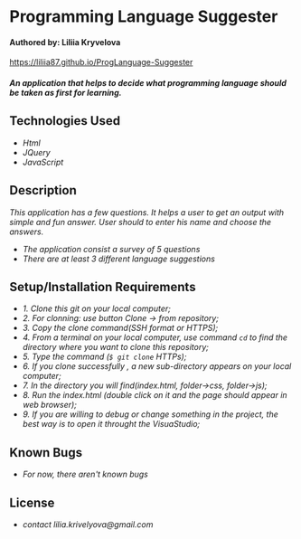 # Programming Language Suggester

#### Authored by: Liliia Kryvelova

https://liliia87.github.io/ProgLanguage-Suggester

#### _An application that helps to decide what programming language should be taken as first for learning._

## Technologies Used

* _Html_
* _JQuery_
* _JavaScript_

## Description

_This application has a few questions. It helps a user to get an output with simple and fun answer. User should to enter his name and choose the answers._
* _The application consist a survey of 5 questions_
* _There are at least 3 different language suggestions_

## Setup/Installation Requirements

* _1. Clone this git on your local computer;_
* _2. For clonning: use button Clone -> from repository;_
* _3. Copy the clone command(SSH format or HTTPS);_
* _4. From a terminal on your local computer, use command `cd` to find the directory where you want to clone this repository;_
* _5. Type the command (`$ git clone` HTTPs);_
* _6. If you clone successfully , a new sub-directory appears on your local computer;_
* _7. In the directory you will find(index.html, folder->css, folder->js);_
* _8. Run the index.html (double click on it and the page should appear in web browser);_
* _9. If you are willing to debug or change something in the project, the best way is to open it throught the VisuaStudio;_


## Known Bugs

* _For now, there aren't known bugs_

## License

* _contact lilia.krivelyova@gmail.com_
